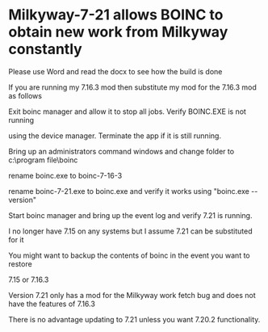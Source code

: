 # Milkyway-7-21 allows BOINC to obtain new work from Milkyway constantly

Please use Word and read the docx to see how the build is done

If you are running my 7.16.3 mod then substitute my mod for the 7.16.3 mod as follows

Exit boinc manager and allow it to stop all jobs.  Verify BOINC.EXE is not running

using the device manager.  Terminate the app if it is still running.

Bring up an administrators command windows and change folder to c:\program file\boinc

rename boinc.exe to boinc-7-16-3

rename boinc-7-21.exe to boinc.exe and verify it works using "boinc.exe --version"

Start boinc manager and bring up the event log and verify 7.21 is running.

I no longer have 7.15 on any systems but I assume 7.21 can be substituted for it

You might want to backup the contents of boinc in the event you want to restore

7.15 or 7.16.3

Version 7.21 only has a mod for the Milkyway work fetch bug and does not have the features of 7.16.3

There is no advantage updating to 7.21 unless you want 7.20.2 functionality.
